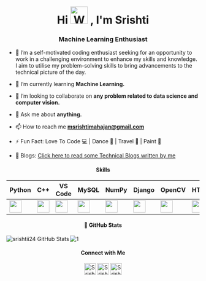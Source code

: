 <h1 align="center"> Hi
  <img src="https://raw.githubusercontent.com/nixin72/nixin72/master/wave.gif" 
         alt="Waving hand animated gif"
         height="45"
         width="45" />
  , I'm Srishti
</h1>

<h3 align="center">Machine Learning Enthusiast</h3>

- 🔭 I’m a self-motivated coding enthusiast seeking for an opportunity to work in a challenging environment to enhance my skills and knowledge. I aim to utilise my problem-solving skills to bring advancements to the technical picture of the day. 

- 🌱 I’m currently learning **Machine Learning.**

- 👯 I’m looking to collaborate on **any problem related to data science and computer vision.**

- 💬 Ask me about **anything.**

- 📫 How to reach me **msrishtimahajan@gmail.com**

- ⚡ Fun Fact: Love To Code 💻 | Dance 💃 | Travel 🌇 | Paint 🎨

- 📝 Blogs: [Click here to read some Technical Blogs written by me](https://srishti.hashnode.dev/)

<h4 align="center">Skills</h4>

| Python | C++ | VS Code | MySQL | NumPy | Django | OpenCV | HTML5 | CSS | Ubuntu | Terminal | GoogleCloud | Hashnode | Jupyter | Git | GitHub | Bitbucket | SourceTree
| --- | --- | --- | --- | --- | --- | --- | --- | --- | --- | --- | --- | --- | --- | --- | --- | --- | --- |
| <img height="32px" src="https://cdn.svgporn.com/logos/python.svg"> | <img height="32px" src="https://cdn.svgporn.com/logos/c-plusplus.svg"> | <img height="32px" src="https://cdn.svgporn.com/logos/visual-studio-code.svg"> | <img height="32px" src="https://cdn.svgporn.com/logos/mysql.svg"> | <img height="32px" src="https://cdn.svgporn.com/logos/numpy.svg"> | <img height="32px" src="https://cdn.svgporn.com/logos/django-icon.svg"> | <img height="32px" src="https://cdn.svgporn.com/logos/opencv.svg"> | <img height="32px" src="https://cdn.svgporn.com/logos/html-5.svg"> | <img height="32px" src="https://cdn.svgporn.com/logos/css-3.svg"> | <img height="32px" src="https://cdn.svgporn.com/logos/ubuntu.svg"> | <img height="32px" src="https://cdn.svgporn.com/logos/terminal.svg"> | <img height="32px" src="https://cdn.svgporn.com/logos/google-cloud.svg"> | <img height="32px" src="https://cdn.svgporn.com/logos/hashnode.svg"> | <img height="32px" src="https://cdn.svgporn.com/logos/jupyter.svg"> | <img height="32px" src="https://cdn.svgporn.com/logos/git-icon.svg"> | <img height="32px" src="https://cdn.svgporn.com/logos/github-octocat.svg"> | <img height="32px" src="https://cdn.svgporn.com/logos/bitbucket.svg"> | <img height="32px" src="https://cdn.svgporn.com/logos/sourcetree.svg"> |


<h4 align="center"><summary>🎯 GitHub Stats</summary></h4>

<img align="left" alt="srishtii24 GitHub Stats" src="https://github-readme-stats.vercel.app/api?username=srishtii24&count_private=true&theme=flag-india&show_icons=true&hide_border=true"/>

![1](https://github-readme-stats.vercel.app/api/top-langs/?username=srishtii24&theme=flag-india)

<h4 align="center">Connect with Me</h4>
<p align='center'><a href="https://twitter.com/srishtii24" target="blank"><img align="center" src="https://cdn.jsdelivr.net/npm/simple-icons@3.0.1/icons/twitter.svg" alt="Srishti Gupta: @srishtii24" height="30" width="30" /></a>
<a href="https://linkedin.com/in/srishtii24/" target="blank"><img align="center" src="https://cdn.jsdelivr.net/npm/simple-icons@3.0.1/icons/linkedin.svg" alt="Srishti Gupta: @srishtii24" height="30" width="30" /></a>
<a href="https://instagram.com/srishti.mahajan_" target="blank"><img align="center" src="https://cdn.jsdelivr.net/npm/simple-icons@3.0.1/icons/instagram.svg" alt="Srishti Gupta: @srishti.mahajan_" height="30" width="30" /></a>
</p>



<!--

### Hi there 👋

**srishtii24/srishtii24** is a ✨ _special_ ✨ repository because its `README.md` (this file) appears on your GitHub profile.

Here are some ideas to get you started:

- 🔭 I’m currently working on ...
- 🌱 I’m currently learning ...
- 👯 I’m looking to collaborate on ...
- 🤔 I’m looking for help with ...
- 💬 Ask me about ...
- 📫 How to reach me: ...
- 😄 Pronouns: ...
- ⚡ Fun fact: ...
-->
